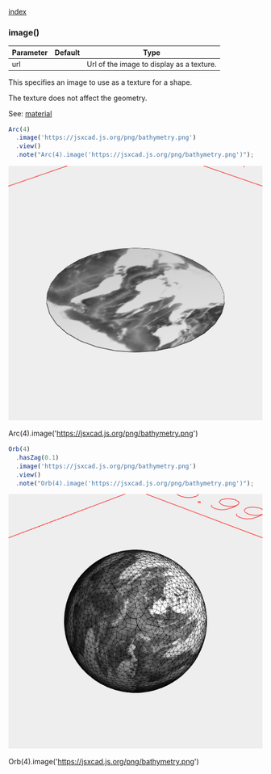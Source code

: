 [index](../../nb/api/index.md)
### image()
Parameter|Default|Type
---|---|---
|url||Url of the image to display as a texture.

This specifies an image to use as a texture for a shape.

The texture does not affect the geometry.

See: [material](../../nb/api/material.md)

```JavaScript
Arc(4)
  .image('https://jsxcad.js.org/png/bathymetry.png')
  .view()
  .note("Arc(4).image('https://jsxcad.js.org/png/bathymetry.png')");
```

![Image](image.md.0.png)

Arc(4).image('https://jsxcad.js.org/png/bathymetry.png')

```JavaScript
Orb(4)
  .hasZag(0.1)
  .image('https://jsxcad.js.org/png/bathymetry.png')
  .view()
  .note("Orb(4).image('https://jsxcad.js.org/png/bathymetry.png')");
```

![Image](image.md.1.png)

Orb(4).image('https://jsxcad.js.org/png/bathymetry.png')
